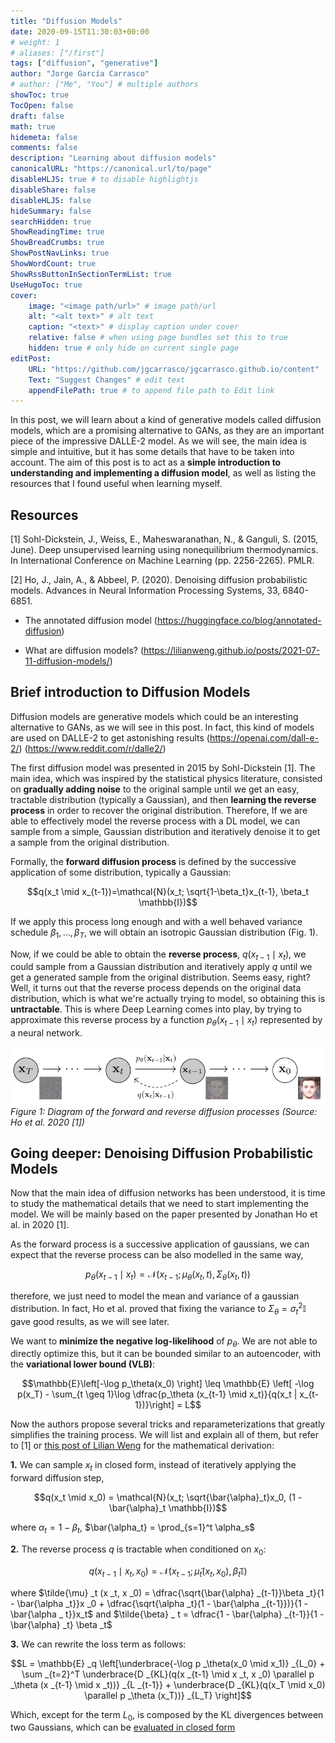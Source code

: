 ```yaml
---
title: "Diffusion Models"
date: 2020-09-15T11:30:03+00:00
# weight: 1
# aliases: ["/first"]
tags: ["diffusion", "generative"]
author: "Jorge García Carrasco"
# author: ["Me", "You"] # multiple authors
showToc: true
TocOpen: false
draft: false
math: true
hidemeta: false
comments: false
description: "Learning about diffusion models"
canonicalURL: "https://canonical.url/to/page"
disableHLJS: true # to disable highlightjs
disableShare: false
disableHLJS: false
hideSummary: false
searchHidden: true
ShowReadingTime: true
ShowBreadCrumbs: true
ShowPostNavLinks: true
ShowWordCount: true
ShowRssButtonInSectionTermList: true
UseHugoToc: true
cover:
    image: "<image path/url>" # image path/url
    alt: "<alt text>" # alt text
    caption: "<text>" # display caption under cover
    relative: false # when using page bundles set this to true
    hidden: true # only hide on current single page
editPost:
    URL: "https://github.com/jgcarrasco/jgcarrasco.github.io/content"
    Text: "Suggest Changes" # edit text
    appendFilePath: true # to append file path to Edit link
---
```


In this post, we will learn about a kind of generative models called diffusion models, which are a promising alternative to GANs, as they are an important piece of the impressive DALLE-2 model. As we will see, the main idea is simple and intuitive, but it has some details that have to be taken into account. The aim of this post is to act as a **simple introduction to understanding and implementing a diffusion model**, as well as listing the resources that I found useful when learning myself. 

## Resources

[1] Sohl-Dickstein, J., Weiss, E., Maheswaranathan, N., & Ganguli, S. (2015, June). Deep unsupervised learning using nonequilibrium thermodynamics. In International Conference on Machine Learning (pp. 2256-2265). PMLR.

[2] Ho, J., Jain, A., & Abbeel, P. (2020). Denoising diffusion probabilistic models. Advances in Neural Information Processing Systems, 33, 6840-6851. 

- The annotated diffusion model (https://huggingface.co/blog/annotated-diffusion)

- What are diffusion models? (https://lilianweng.github.io/posts/2021-07-11-diffusion-models/)



## Brief introduction to Diffusion Models

Diffusion models are generative models which could be an interesting alternative to GANs, as we will see in this post. In fact, this kind of models are used on DALLE-2 to get astonishing results (https://openai.com/dall-e-2/) (https://www.reddit.com/r/dalle2/)

The first diffusion model was presented in 2015 by Sohl-Dickstein [1]. The main idea, which was inspired by the statistical physics literature, consisted on **gradually adding noise** to the original sample until we get an easy, tractable distribution (typically a Gaussian), and then **learning the reverse process** in order to recover the original distribution. Therefore, If we are able to effectively model the reverse process with a DL model, we can sample from a simple, Gaussian distribution and iteratively denoise it to get a sample from the original distribution.

Formally, the **forward diffusion process** is defined by the successive application of some distribution, typically a Gaussian:

$$q(x_t \mid x_{t-1})=\mathcal{N}(x_t; \sqrt{1-\beta_t}x_{t-1}, \beta_t \mathbb{I})$$

If we apply this process long enough and with a well behaved variance schedule $\beta_1, ..., \beta_T$, we will obtain an isotropic Gaussian distribution (Fig. 1).

Now, if we could be able to obtain the **reverse process**, $q(x_{t-1}\mid x_t)$, we could sample from a Gaussian distribution and iteratively apply $q$ until we get a generated sample from the original distribution. Seems easy, right? Well, it turns out that the reverse process depends on the original data distribution, which is what we're actually trying to model, so obtaining this is **untractable**. This is where Deep Learning comes into play, by trying to approximate this reverse process by a function $p_{\theta}(x_{t-1}\mid x_t)$ represented by a neural network.

![name](/images/ddpm.PNG)
*Figure 1: Diagram of the forward and reverse diffusion processes (Source: Ho et al. 2020 [1])*

## Going deeper: Denoising Diffusion Probabilistic Models

Now that the main idea of diffusion networks has been understood, it is time to study the mathematical details that we need to start implementing the model. We will be mainly based on the paper presented by Jonathan Ho et al. in 2020 [1].

As the forward process is a successive application of gaussians, we can expect that the reverse process can be also modelled in the same way,

$$p_\theta (x_{t-1}\mid x_t) = \mathcal{N}(x_{t-1};\mu_\theta(x_t, t), \Sigma_\theta(x_t, t))$$

therefore, we just need to model the mean and variance of a gaussian distribution. In fact, Ho et al. proved that fixing the variance to $\Sigma_\theta = \sigma_t^2 \mathbb{I}$ gave good results, as we will see later.


We want to **minimize the negative log-likelihood** of $p_\theta$. We are not able to directly optimize this, but it can be bounded similar to an autoencoder, with the **variational lower bound (VLB)**:

$$\mathbb{E}\left[-\log p_\theta(x_0) \right] \leq \mathbb{E} \left[ -\log p(x_T) - \sum_{t \geq 1}\log \dfrac{p_\theta (x_{t-1} \mid x_t)}{q(x_t | x_{t-1})}\right] = L$$

Now the authors propose several tricks and reparameterizations that greatly simplifies the training process. We will list and explain all of them, but refer to [1] or [this post of Lilian Weng](https://lilianweng.github.io/posts/2021-07-11-diffusion-models/) for the mathematical derivation:

**1.** We can sample $x_t$ in closed form, instead of iteratively applying the forward diffusion step,

$$q(x_t \mid x_0) = \mathcal{N}(x_t; \sqrt{\bar{\alpha}_t}x_0, (1 - \bar{\alpha}_t \mathbb{I})$$

where $\alpha_t = 1 - \beta_t$, $\bar{\alpha_t} = \prod_{s=1}^t \alpha_s$ 

**2.** The reverse process $q$ is tractable when conditioned on $x_0$:

$$q(x_{t-1} \mid x_t, x_0) = \mathcal{N}(x_{t-1}; \tilde{\mu}_t(x_t, x_0), \tilde{\beta}_t \mathbb{I})$$

where $\tilde{\mu} _t (x _t, x _0) = \dfrac{\sqrt{\bar{\alpha} _{t-1}}\beta _t}{1 - \bar{\alpha _t}}x _0 + \dfrac{\sqrt{\alpha _t}(1 - \bar{\alpha _{t-1}})}{1 - \bar{\alpha _ t}}x_t$ and $\tilde{\beta} _ t = \dfrac{1 - \bar{\alpha} _{t-1}}{1 - \bar{\alpha} _t} \beta _t$ 


**3.** We can rewrite the loss term as follows:

$$L = \mathbb{E} _q \left[\underbrace{-\log p _\theta(x_0 \mid x_1)} _{L_0} + \sum _{t=2}^T \underbrace{D _{KL}(q(x _{t-1} \mid x _t, x _0) \parallel p _\theta (x _{t-1} \mid x _t))} _{L _{t-1}} + \underbrace{D _{KL}(q(x_T \mid x_0) \parallel p _\theta (x_T))} _{L_T} \right]$$

Which, except for the term $L_0$, is composed by the KL divergences between two Gaussians, which can be [evaluated in closed form](https://en.wikipedia.org/wiki/Kullback%E2%80%93Leibler_divergence#Multivariate_normal_distributions)

